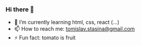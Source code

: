 ### Hi there 👋
- 🌱 I’m currently learning html, css, react (...)
- 📫 How to reach me: tomislav.stasina@gmail.com
- ⚡ Fun fact: tomato is fruit